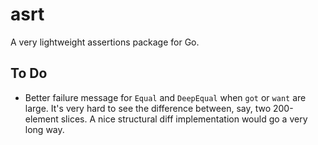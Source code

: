 # asrt

A very lightweight assertions package for Go.

## To Do

- Better failure message for `Equal` and `DeepEqual` when `got` or `want` are large. It's very hard to see the
  difference between, say, two 200-element slices. A nice structural diff implementation would go a very long
  way.
